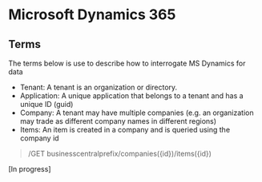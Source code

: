 # Microsoft Dynamics 365

## Terms

The terms below is use to describe how to interrogate MS Dynamics for data

* Tenant: A tenant is an organization or directory.
* Application: A unique application that belongs to a tenant and has a unique ID (guid)
* Company: A tenant may have multiple companies (e.g. an organization may trade as different company names in different regions)
* Items: An item is created in a company and is queried using the company id

> /GET businesscentralprefix/companies({id})/items({id})

[In progress]
